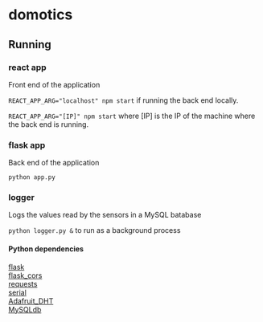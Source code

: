 # domotics

## Running

### react app

Front end of the application

```REACT_APP_ARG="localhost" npm start``` if running the back end locally.

```REACT_APP_ARG="[IP]" npm start``` where [IP] is the IP of the machine where the back end is running.

### flask app

Back end of the application

```python app.py```

### logger

Logs the values read by the sensors in a MySQL batabase

```python logger.py &``` to run as a background process

#### Python dependencies

[flask](http://flask.pocoo.org/docs/1.0/)  
[flask_cors](https://flask-cors.readthedocs.io/en/latest/)  
[requests](http://docs.python-requests.org/en/master/)  
[serial](https://pythonhosted.org/pyserial/)  
[Adafruit_DHT](https://github.com/adafruit/Adafruit_Python_DHT)  
[MySQLdb](https://mysqlclient.readthedocs.io/user_guide.html#mysqldb)  
